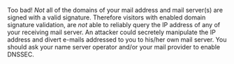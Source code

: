 Too bad! *Not* all of the domains of your mail address and mail server(s) are signed with a valid signature. Therefore visitors with enabled domain signature validation, are *not* able to reliably query the IP address of any of your receiving mail server. An attacker could secretely manipulate the IP address and divert e-mails addressed to you to his/her own mail server. You should ask your name server operator and/or your mail provider to enable DNSSEC.
